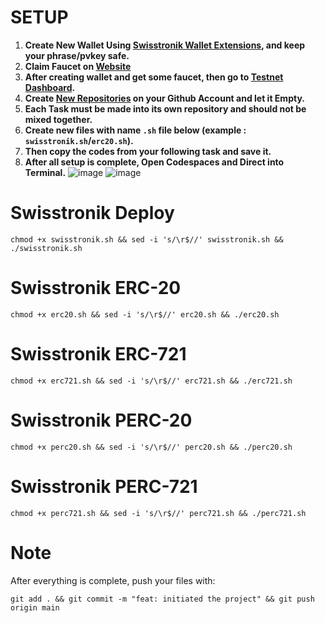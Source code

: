 # SETUP 
  1. **Create New Wallet Using [Swisstronik Wallet Extensions](https://chromewebstore.google.com/detail/swisstronik/acfhdnikkbldnocbgmfginnmhjfkimjo), and keep your phrase/pvkey safe.**
  2. **Claim Faucet on [Website](https://faucet.testnet.swisstronik.com/)**
  3. **After creating wallet and get some faucet, then go to [Testnet Dashboard](https://www.swisstronik.com/testnet2/dashboard).**
  4. **Create [New Repositories](https://github.com/new) on your Github Account and let it Empty.**
  5. **Each Task must be made into its own repository and should not be mixed together.**
  6. **Create new files with name `.sh` file below (example : `swisstronik.sh`/`erc20.sh`).**
  7. **Then copy the codes from your following task and save it.**
  8. **After all setup is complete, Open Codespaces and Direct into Terminal.**
  ![image](https://github.com/user-attachments/assets/e2139d32-ab86-4b16-be49-c6f85b0f91d5)
  ![image](https://github.com/user-attachments/assets/72508f17-cbf5-43e8-b2cb-60334c87542a)

# Swisstronik Deploy
```shell
chmod +x swisstronik.sh && sed -i 's/\r$//' swisstronik.sh && ./swisstronik.sh
```

# Swisstronik ERC-20
```shell
chmod +x erc20.sh && sed -i 's/\r$//' erc20.sh && ./erc20.sh
```

# Swisstronik ERC-721
```shell
chmod +x erc721.sh && sed -i 's/\r$//' erc721.sh && ./erc721.sh
```

# Swisstronik PERC-20
```shell
chmod +x perc20.sh && sed -i 's/\r$//' perc20.sh && ./perc20.sh
```

# Swisstronik PERC-721
```shell
chmod +x perc721.sh && sed -i 's/\r$//' perc721.sh && ./perc721.sh
```
# Note
After everything is complete, push your files with: 
```shell
git add . && git commit -m "feat: initiated the project" && git push origin main
```
